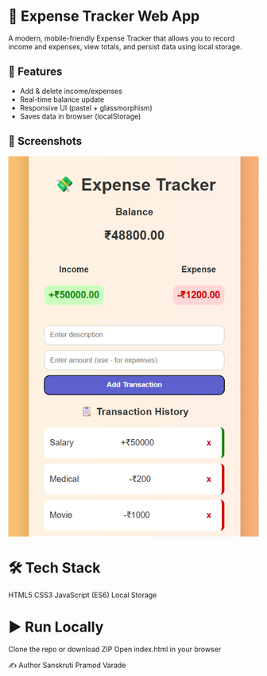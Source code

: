 # 💸 Expense Tracker Web App

A modern, mobile-friendly Expense Tracker that allows you to record income and expenses, view totals, and persist data using local storage.

## 🚀 Features
- Add & delete income/expenses
- Real-time balance update
- Responsive UI (pastel + glassmorphism)
- Saves data in browser (localStorage)

## 📸 Screenshots

![View](ss.png)

# 🛠 Tech Stack 
HTML5
CSS3
JavaScript (ES6)
Local Storage

# ▶️ Run Locally
Clone the repo or download ZIP
Open index.html in your browser

✍️ Author
Sanskruti Pramod Varade